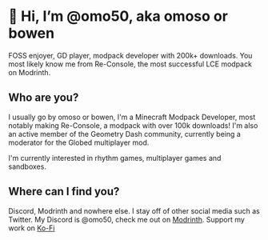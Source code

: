 # 👋 Hi, I’m @omo50, aka omoso or bowen
FOSS enjoyer, GD player, modpack developer with 200k+ downloads. You most likely know me from Re-Console, the most successful LCE modpack on Modrinth.

## Who are you?
I usually go by omoso or bowen, I'm a Minecraft Modpack Developer, most notably making Re-Console, a modpack with over 100k downloads! I'm also an active member of the Geometry Dash community, currently being a moderator for the Globed multiplayer mod.

I'm currently interested in rhythm games, multiplayer games and sandboxes.

## Where can I find you?
Discord, Modrinth and nowhere else. I stay off of other social media such as Twitter.
My Discord is @omo50, check me out on [Modrinth](https://modrinth.com/user/omoso). Support my work on [Ko-Fi](https://ko-fi.com/omoso)
